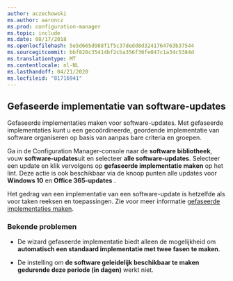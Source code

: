```yaml
---
author: aczechowski
ms.author: aaroncz
ms.prod: configuration-manager
ms.topic: include
ms.date: 08/17/2018
ms.openlocfilehash: 5e5d665d988f1f5c37dedd8d3241764763b37544
ms.sourcegitcommit: bbf820c35414bf2cba356f30fe047c1a34c5384d
ms.translationtype: MT
ms.contentlocale: nl-NL
ms.lasthandoff: 04/21/2020
ms.locfileid: "81716941"
---
```

## <a name="phased-deployment-of-software-updates"></a><a name="bkmk_pod"></a>Gefaseerde implementatie van software-updates
<!--1358146-->

Gefaseerde implementaties maken voor software-updates. Met gefaseerde implementaties kunt u een gecoördineerde, geordende implementatie van software organiseren op basis van aanpas bare criteria en groepen.

Ga in de Configuration Manager-console naar de **software bibliotheek**, vouw **software-updates**uit en selecteer **alle software-updates**. Selecteer een update en klik vervolgens op **gefaseerde implementatie maken** op het lint. Deze actie is ook beschikbaar via de knoop punten alle updates voor **Windows 10** en **Office 365-updates** . 

Het gedrag van een implementatie van een software-update is hetzelfde als voor taken reeksen en toepassingen. Zie voor meer informatie [gefaseerde implementaties maken](../../../osd/deploy-use/create-phased-deployment-for-task-sequence.md).


### <a name="known-issues"></a>Bekende problemen

- De wizard gefaseerde implementatie biedt alleen de mogelijkheid om **automatisch een standaard implementatie met twee fasen te maken**.

- De instelling om **de software geleidelijk beschikbaar te maken gedurende deze periode (in dagen)** werkt niet.  



